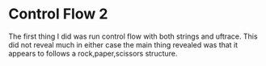 # Control Flow 2 

The first thing I did was run control flow with both strings and uftrace. This did not reveal much in either case the main thing revealed was that it appears to follows a rock,paper,scissors structure.
